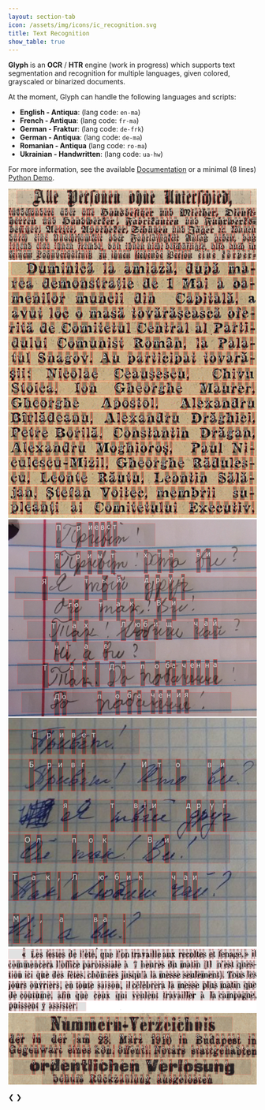 ```yaml
---
layout: section-tab
icon: /assets/img/icons/ic_recognition.svg
title: Text Recognition
show_table: true
---
```


**Glyph** is an **OCR** / **HTR** engine (work in progress) which supports text segmentation and recognition for multiple languages, given colored, grayscaled or binarized documents.

At the moment, Glyph can handle the following languages and scripts:
- **English - Antiqua**: (lang code: `en-ma`)
- **French - Antiqua**: (lang code: `fr-ma`)
- **German - Fraktur**: (lang code: `de-frk`)
- **German - Antiqua**: (lang code: `de-ma`)
- **Romanian - Antiqua** (lang code: `ro-ma`)
- **Ukrainian - Handwritten**: (lang code: `ua-hw`)


For more information, see the available [Documentation](/glyph/glyph-api-documentation) or a minimal (8 lines) [Python Demo](https://colab.research.google.com/drive/1Ld9f0I_Wl74EH16fUVneKmIavPept5C8?usp=sharing).


<div class="slideshow-container">
  <div class="slide fade">
    <img src="/assets/img/index_sections/text_recognition/de-frk-demo.png">
  </div>

  <div class="slide fade">
    <img src="/assets/img/index_sections/text_recognition/ro-ma-demo.png">
  </div>

  <div class="slide fade">
    <img src="/assets/img/index_sections/text_recognition/ua-hw-demo.png">
  </div>

  <div class="slide fade">
    <img src="/assets/img/index_sections/text_recognition/ua-hw-demo2.png">
  </div>

  <div class="slide fade">
    <img src="/assets/img/index_sections/text_recognition/fr-ma-demo.png">
  </div>

  <div class="slide fade">
    <img src="/assets/img/index_sections/text_recognition/de-ma-demo.png">
  </div>

  <span class="prev" onclick="plusSlides(-1)">&#10094;</span>
  <span class="next" onclick="plusSlides(1)">&#10095;</span>
</div>